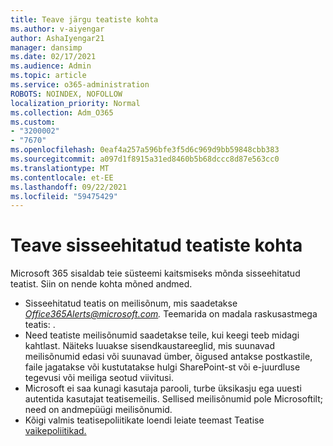 ```yaml
---
title: Teave järgu teatiste kohta
ms.author: v-aiyengar
author: AshaIyengar21
manager: dansimp
ms.date: 02/17/2021
ms.audience: Admin
ms.topic: article
ms.service: o365-administration
ROBOTS: NOINDEX, NOFOLLOW
localization_priority: Normal
ms.collection: Adm_O365
ms.custom:
- "3200002"
- "7670"
ms.openlocfilehash: 0eaf4a257a596bfe3f5d6c969d9bb59848cbb383
ms.sourcegitcommit: a097d1f8915a31ed8460b5b68dccc8d87e563cc0
ms.translationtype: MT
ms.contentlocale: et-EE
ms.lasthandoff: 09/22/2021
ms.locfileid: "59475429"
---
```

# <a name="about-built-in-alerts"></a>Teave sisseehitatud teatiste kohta

Microsoft 365 sisaldab teie süsteemi kaitsmiseks mõnda sisseehitatud teatist. Siin on nende kohta mõned andmed.

- Sisseehitatud teatis on meilisõnum, mis saadetakse *Office365Alerts@microsoft.com.* Teemarida on madala raskusastmega teatis: <name of alert policy> .
- Need teatiste meilisõnumid saadetakse teile, kui keegi teeb midagi kahtlast. Näiteks luuakse sisendkaustareeglid, mis suunavad meilisõnumid edasi või suunavad ümber, õigused antakse postkastile, faile jagatakse või kustutatakse hulgi SharePoint-st või e-juurdluse tegevusi või meiliga seotud viivitusi.
- Microsoft ei saa kunagi kasutaja parooli, turbe üksikasju ega uuesti autentida kasutajat teatisemeilis. Sellised meilisõnumid pole Microsoftilt; need on andmepüügi meilisõnumid.
- Kõigi valmis teatisepoliitikate loendi leiate teemast Teatise [vaikepoliitikad.](https://go.microsoft.com/fwlink/?linkid=2103170)
